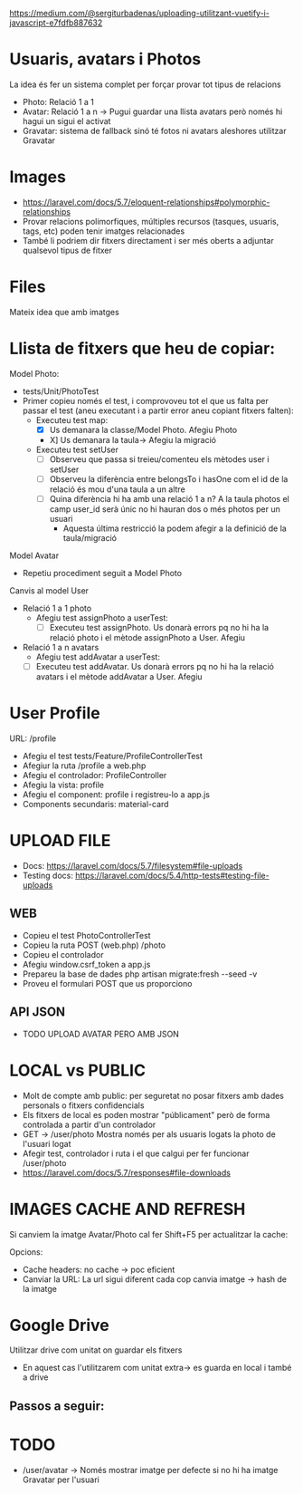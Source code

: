 https://medium.com/@sergiturbadenas/uploading-utilitzant-vuetify-i-javascript-e7fdfb887632

# Usuaris, avatars i Photos

La idea és fer un sistema complet per forçar provar tot tipus de relacions

- Photo: Relació 1 a 1
- Avatar: Relació 1 a n -> Pugui guardar una llista avatars però només hi hagui un sigui el activat
- Gravatar: sistema de fallback sinó té fotos ni avatars aleshores utilitzar Gravatar 

# Images

- https://laravel.com/docs/5.7/eloquent-relationships#polymorphic-relationships
- Provar relacions polimorfiques, múltiples recursos (tasques, usuaris, tags, etc) poden tenir imatges relacionades
- També li podriem dir fitxers directament i ser més oberts a adjuntar qualsevol tipus de fitxer

# Files

Mateix idea que amb imatges

# Llista de fitxers que heu de copiar:

Model Photo:
- tests/Unit/PhotoTest
- Primer copieu només el test, i comprovoveu tot el que us falta per passar el test (aneu executant i a partir error aneu copiant fitxers falten):
  - Executeu test map:
    - [X] Us demanara la classe/Model Photo. Afegiu Photo
    - X] Us demanara la taula-> Afegiu la migració
  - Executeu test setUser
    - [ ] Observeu que passa si treieu/comenteu els mètodes user i setUser
    - [ ] Observeu la diferència entre belongsTo i hasOne com el id de la relació és mou d'una taula a un altre
    - [ ] Quina diferència hi ha amb una relació 1 a n? A la taula photos el camp user_id serà únic no hi hauran dos o més photos per un usuari
       - Aquesta última restricció la podem afegir a la definició de la taula/migració

Model Avatar
- Repetiu procediment seguit a Model Photo

Canvis al model User
- Relació 1 a 1 photo
  - Afegiu test  assignPhoto a userTest: 
     - [ ] Executeu test assignPhoto. Us donarà errors pq no hi ha la relació photo i el mètode assignPhoto a User. Afegiu
- Relació 1 a n avatars
  - Afegiu test addAvatar a userTest: 
   - [ ] Executeu test addAvatar. Us donarà errors pq no hi ha la relació avatars i el mètode addAvatar a User. Afegiu
   
# User Profile

URL: /profile

- Afegiu el test tests/Feature/ProfileControllerTest
- Afegiur la ruta /profile a web.php
- Afegiu el controlador: ProfileController
- Afegiu la vista: profile
- Afegiu el component: profile i registreu-lo a app.js
- Components secundaris: material-card

# UPLOAD FILE

- Docs: https://laravel.com/docs/5.7/filesystem#file-uploads
- Testing docs: https://laravel.com/docs/5.4/http-tests#testing-file-uploads

## WEB
- Copieu el test PhotoControllerTest
- Copieu la ruta POST (web.php) /photo
- Copieu el controlador
- Afegiu window.csrf_token a app.js
- Prepareu la base de dades php artisan migrate:fresh --seed -v
- Proveu el formulari POST que us proporciono

## API JSON

- TODO UPLOAD AVATAR PERO AMB JSON

# LOCAL vs PUBLIC
- Molt de compte amb public: per seguretat no posar fitxers amb dades personals o fitxers confidencials
- Els fitxers de local es poden mostrar "públicament" però de forma controlada a partir d'un controlador
- GET -> /user/photo Mostra només per als usuaris logats la photo de l'usuari logat
- Afegir test, controlador i ruta i el que calgui per fer funcionar /user/photo
- https://laravel.com/docs/5.7/responses#file-downloads

# IMAGES CACHE AND REFRESH

Si canviem la imatge Avatar/Photo cal fer Shift+F5 per actualitzar la cache:

Opcions:
- Cache headers: no cache -> poc eficient
- Canviar la URL: La url sigui diferent cada cop canvia imatge -> hash de la imatge

# Google Drive

Utilitzar drive com unitat on guardar els fitxers
- En aquest cas l'utilitzarem com unitat extra-> es guarda en local i també a drive

Passos a seguir:
- 

# TODO
- /user/avatar -> Només mostrar imatge per defecte si no hi ha imatge Gravatar per l'usuari
